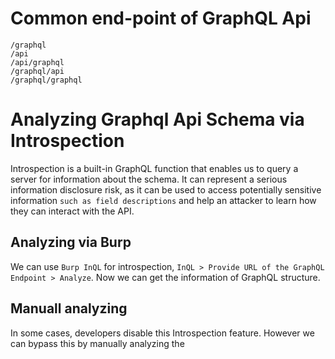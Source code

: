 # Common end-point of GraphQL Api
```
/graphql
/api
/api/graphql
/graphql/api
/graphql/graphql
```

# Analyzing Graphql Api Schema via Introspection

Introspection is a built-in GraphQL function that enables us to query a server for information about the schema. It can represent a serious information disclosure risk, as it can be used to access potentially sensitive information `such as field descriptions` and help an attacker to learn how they can interact with the API. 

## Analyzing via Burp

We can use `Burp InQL` for introspection, `InQL > Provide URL of the GraphQL Endpoint > Analyze`. Now we can get the information of GraphQL structure.

## Manuall analyzing

In some cases, developers disable this Introspection feature. However we can bypass this by manually analyzing the 
